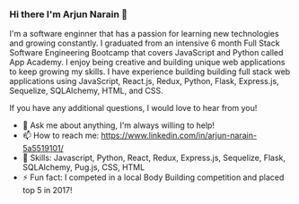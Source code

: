 ### Hi there I'm Arjun Narain 👋

I'm a software enginner that has a passion for learning new technologies and growing constantly. I graduated from an intensive 6 month Full Stack Software Engineering Bootcamp that covers JavaScript and Python called App Academy. I enjoy being creative and building unique web applications to keep growing my skills. I have experience building building full stack web applications using JavaScript, React.js, Redux, Python, Flask, Express.js, Sequelize, SQLAlchemy, HTML, and CSS.

If you have any additional questions, I would love to hear from you! 

- 💬 Ask me about anything, I'm always willing to help!
- 📫 How to reach me: https://www.linkedin.com/in/arjun-narain-5a5519101/
- 🌱 Skills: Javascript, Python, React, Redux, Express.js, Sequelize, Flask, SQLAlchemy, Pug.js, CSS, HTML
- ⚡ Fun fact: I competed in a local Body Building competition and placed top 5 in 2017! 

